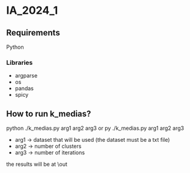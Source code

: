 # IA_2024_1

## Requirements
Python 
### Libraries
- argparse
- os
- pandas
- spicy

## How to run k_medias?
python ./k_medias.py arg1 arg2 arg3 or py ./k_medias.py arg1 arg2 arg3

- arg1 -> dataset that will be used (the dataset must be a txt file)
- arg2 -> number of clusters
- arg3 -> number of iterations

the results will be at \out